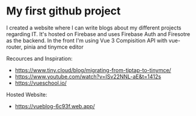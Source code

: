 # My first github project

I created a website where I can write blogs about my different projects regarding IT.
It's hosted on Firebase and uses Firebase Auth and Firesotre as the backend.
In the front I'm using Vue 3 Compisition API with vue-router, pinia and tinymce editor

Recources and Inspiration: 
  - https://www.tiny.cloud/blog/migrating-from-tiptap-to-tinymce/
  - https://www.youtube.com/watch?v=ISv22NNL-aE&t=1412s
  - https://vueschool.io/

Hosted Website:
  - https://vueblog-6c93f.web.app/

